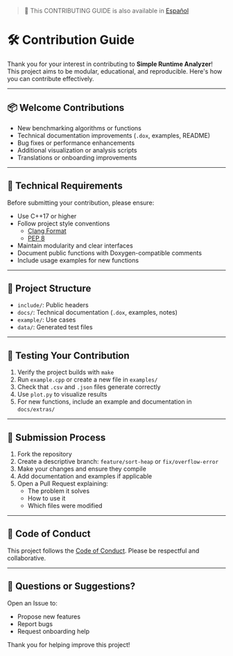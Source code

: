 > 📄 This CONTRIBUTING GUIDE is also available in [Español](./CONTRIBUTING_ES.md)

# 🛠️ Contribution Guide

Thank you for your interest in contributing to **Simple Runtime Analyzer**! This project aims to be modular, educational, and reproducible. Here's how you can contribute effectively.

---

## 📦 Welcome Contributions

- New benchmarking algorithms or functions
- Technical documentation improvements (`.dox`, examples, README)
- Bug fixes or performance enhancements
- Additional visualization or analysis scripts
- Translations or onboarding improvements

---

## 🧰 Technical Requirements

Before submitting your contribution, please ensure:

- Use C++17 or higher
- Follow project style conventions
  - [Clang Format](../.clang-format.yml)
  - [PEP 8](https://peps.python.org/pep-0008)
- Maintain modularity and clear interfaces
- Document public functions with Doxygen-compatible comments
- Include usage examples for new functions

---

## 📁 Project Structure

- `include/`: Public headers
- `docs/`: Technical documentation (`.dox`, examples, notes)
- `example/`: Use cases
- `data/`: Generated test files

---

## 🧪 Testing Your Contribution

1. Verify the project builds with `make`
2. Run `example.cpp` or create a new file in `examples/`
3. Check that `.csv` and `.json` files generate correctly
4. Use `plot.py` to visualize results
5. For new functions, include an example and documentation in `docs/extras/`

---

## 📝 Submission Process

1. Fork the repository
2. Create a descriptive branch: `feature/sort-heap` or `fix/overflow-error`
3. Make your changes and ensure they compile
4. Add documentation and examples if applicable
5. Open a Pull Request explaining:
   - The problem it solves
   - How to use it
   - Which files were modified

---

## 📣 Code of Conduct

This project follows the [Code of Conduct](../CODE_OF_CONDUCT.md). Please be respectful and collaborative.

---

## 🧩 Questions or Suggestions?

Open an Issue to:

- Propose new features
- Report bugs
- Request onboarding help

Thank you for helping improve this project!
